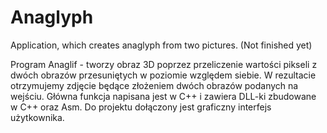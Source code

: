 # Anaglyph 
Application, which creates anaglyph from two pictures. (Not finished yet)

Program Anaglif - tworzy obraz 3D poprzez przeliczenie wartości pikseli z dwóch obrazów przesuniętych w poziomie względem siebie.
W rezultacie otrzymujemy zdjęcie będące złożeniem dwóch obrazów podanych na wejściu.
Główna funkcja napisana jest w C++ i zawiera DLL-ki zbudowane w C++ oraz Asm.
Do projektu dołączony jest graficzny interfejs użytkownika.